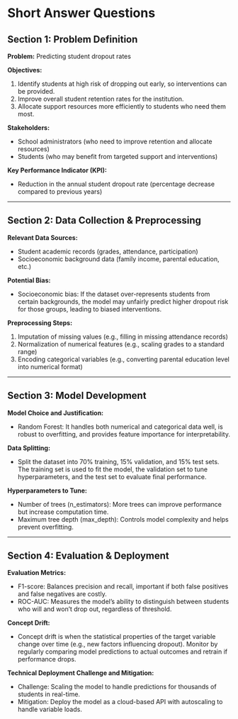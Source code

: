 # Short Answer Questions

## Section 1: Problem Definition

**Problem:** Predicting student dropout rates

**Objectives:**
1. Identify students at high risk of dropping out early, so interventions can be provided.
2. Improve overall student retention rates for the institution.
3. Allocate support resources more efficiently to students who need them most.

**Stakeholders:**
- School administrators (who need to improve retention and allocate resources)
- Students (who may benefit from targeted support and interventions)

**Key Performance Indicator (KPI):**
- Reduction in the annual student dropout rate (percentage decrease compared to previous years)

---

## Section 2: Data Collection & Preprocessing

**Relevant Data Sources:**
- Student academic records (grades, attendance, participation)
- Socioeconomic background data (family income, parental education, etc.)

**Potential Bias:**
- Socioeconomic bias: If the dataset over-represents students from certain backgrounds, the model may unfairly predict higher dropout risk for those groups, leading to biased interventions.

**Preprocessing Steps:**
1. Imputation of missing values (e.g., filling in missing attendance records)
2. Normalization of numerical features (e.g., scaling grades to a standard range)
3. Encoding categorical variables (e.g., converting parental education level into numerical format)

---

## Section 3: Model Development

**Model Choice and Justification:**
- Random Forest: It handles both numerical and categorical data well, is robust to overfitting, and provides feature importance for interpretability.

**Data Splitting:**
- Split the dataset into 70% training, 15% validation, and 15% test sets. The training set is used to fit the model, the validation set to tune hyperparameters, and the test set to evaluate final performance.

**Hyperparameters to Tune:**
- Number of trees (n_estimators): More trees can improve performance but increase computation time.
- Maximum tree depth (max_depth): Controls model complexity and helps prevent overfitting.

---

## Section 4: Evaluation & Deployment

**Evaluation Metrics:**
- F1-score: Balances precision and recall, important if both false positives and false negatives are costly.
- ROC-AUC: Measures the model’s ability to distinguish between students who will and won’t drop out, regardless of threshold.

**Concept Drift:**
- Concept drift is when the statistical properties of the target variable change over time (e.g., new factors influencing dropout). Monitor by regularly comparing model predictions to actual outcomes and retrain if performance drops.

**Technical Deployment Challenge and Mitigation:**
- Challenge: Scaling the model to handle predictions for thousands of students in real-time.
- Mitigation: Deploy the model as a cloud-based API with autoscaling to handle variable loads.
